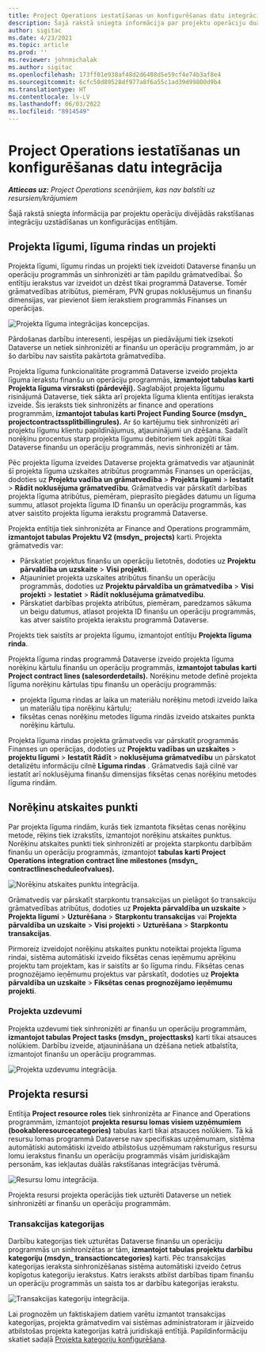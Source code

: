 ```yaml
---
title: Project Operations iestatīšanas un konfigurēšanas datu integrācija
description: Šajā rakstā sniegta informācija par projektu operāciju duālās rakstīšanas karšu iestatīšanu un konfigurēšanu.
author: sigitac
ms.date: 4/23/2021
ms.topic: article
ms.prod: ''
ms.reviewer: johnmichalak
ms.author: sigitac
ms.openlocfilehash: 173ff01e938af48d2d6488d5e59cf4e74b3af8e4
ms.sourcegitcommit: 6cfc50d89528df977a8f6a55c1ad39d99800d9b4
ms.translationtype: HT
ms.contentlocale: lv-LV
ms.lasthandoff: 06/03/2022
ms.locfileid: "8914549"
---
```

# <a name="project-operations-setup-and-configuration-data-integration"></a>Project Operations iestatīšanas un konfigurēšanas datu integrācija

_**Attiecas uz:** Project Operations scenārijiem, kas nav balstīti uz resursiem/krājumiem_

Šajā rakstā sniegta informācija par projektu operāciju divējādās rakstīšanas integrāciju uzstādīšanas un konfigurācijas entītijām.

## <a name="project-contracts-contract-lines-and-projects"></a>Projekta līgumi, līguma rindas un projekti

Projekta līgumi, līgumu rindas un projekti tiek izveidoti Dataverse finanšu un operāciju programmās un sinhronizēti ar tām papildu grāmatvedībai. Šo entītiju ierakstus var izveidot un dzēst tikai programmā Dataverse. Tomēr grāmatvedības atribūtus, piemēram, PVN grupas noklusējumus un finanšu dimensijas, var pievienot šiem ierakstiem programmās Finanses un operācijas.

  ![Projekta līguma integrācijas koncepcijas.](./media/1ProjectContract.jpg)

Pārdošanas darbību interesenti, iespējas un piedāvājumi tiek izsekoti Dataverse un netiek sinhronizēti ar finanšu un operāciju programmām, jo ar šo darbību nav saistīta pakārtota grāmatvedība.

Projekta līguma funkcionalitāte programmā Dataverse izveido projekta līguma ierakstu finanšu un operāciju programmās, **izmantojot tabulas karti Projekta līguma virsraksti (pārdevēji).** Saglabājot projekta līgumu risinājumā Dataverse, tiek sākta arī projekta līguma klienta entītijas ieraksta izveide. Šis ieraksts tiek sinhronizēts ar finance and operations programmām, **izmantojot tabulas karti Project Funding Source (msdyn\_ projectcontractssplitbillingrules).** Ar šo kartējumu tiek sinhronizēti arī projektu līgumu klientu papildinājumus, atjauninājumi un dzēšana. Sadalīt norēķinu procentus starp projekta līgumu debitoriem tiek apgūti tikai Dataverse finanšu un operāciju programmās, nevis sinhronizēti ar tām.

Pēc projekta līguma izveides Dataverse projekta grāmatvedis var atjaunināt šī projekta līguma uzskaites atribūtus programmās Finanses un operācijas, dodoties uz **Projektu vadība un grāmatvedība** > **Projekta līgumi** > **Iestatīt** > **Rādīt noklusējuma grāmatvedību**. Grāmatvedis var pārskatīt darbības projekta līguma atribūtus, piemēram, pieprasīto piegādes datumu un līguma summu, atlasot projekta līguma ID finanšu un operāciju programmās, kas atver saistīto projekta līguma ierakstu programmā Dataverse.

Projekta entītija tiek sinhronizēta ar Finance and Operations programmām, **izmantojot tabulas Projektu V2 (msdyn\_ projects)** karti. Projekta grāmatvedis var:

  - Pārskatiet projektus finanšu un operāciju lietotnēs, dodoties uz **Projektu pārvaldība un uzskaite** > **Visi projekti**. 
  - Atjauniniet projekta uzskaites atribūtus finanšu un operāciju programmās, dodoties uz **Projektu pārvaldība un grāmatvedība** > **Visi projekti** > **Iestatiet** > **Rādīt noklusējuma grāmatvedību**.  
  - Pārskatiet darbības projekta atribūtus, piemēram, paredzamos sākuma un beigu datumus, atlasot projekta ID finanšu un operāciju programmās, kas atver saistīto projekta ierakstu programmā Dataverse.

Projekts tiek saistīts ar projekta līgumu, izmantojot entītiju **Projekta līguma rinda**.

Projekta līguma rindas programmā Dataverse izveido projekta līguma norēķinu kārtulu finanšu un operāciju programmās, **izmantojot tabulas karti Project contract lines (salesorderdetails).** Norēķinu metode definē projekta līguma norēķinu kārtulas tipu finanšu un operāciju programmās:

  - projekta līguma rindas ar laika un materiālu norēķinu metodi izveido laika un materiālu tipa norēķinu kārtulu;
  - fiksētas cenas norēķinu metodes līguma rindās izveido atskaites punkta norēķinu kārtulu.

Projekta līguma rindas projekta grāmatvedis var pārskatīt programmās Finanses un operācijas, dodoties uz **Projektu vadības un uzskaites** > **projektu līgumi** > **Iestatīt Rādīt** > **noklusējuma grāmatvedību** un pārskatot detalizētu informāciju cilnē **Līguma rindas** . Grāmatvedis šajā cilnē var iestatīt arī noklusējuma finanšu dimensijas fiksētas cenas norēķinu metodes līguma rindām.

## <a name="billing-milestones"></a>Norēķinu atskaites punkti

Par projekta līguma rindām, kurās tiek izmantota fiksētas cenas norēķinu metode, rēķins tiek izrakstīts, izmantojot norēķinu atskaites punktus. Norēķinu atskaites punkti tiek sinhronizēti ar projekta starpkontu darbībām finanšu un operāciju programmās, izmantojot **tabulas karti Project Operations integration contract line milestones (msdyn\_ contractlinescheduleofvalues).**

  ![Norēķinu atskaites punktu integrācija.](./media/2Milestones.jpg)

Grāmatvedis var pārskatīt starpkontu transakcijas un pielāgot šo transakciju grāmatvedības atribūtus, dodoties uz **Projekta pārvaldība un uzskaite** > **Projekta līgumi** > **Uzturēšana** > **Starpkontu transakcijas** vai **Projekta pārvaldība un uzskaite** > **Visi projekti** > **Uzturēšana** > **Starpkontu transakcijas**.

Pirmoreiz izveidojot norēķinu atskaites punktu noteiktai projekta līguma rindai, sistēma automātiski izveido fiksētas cenas ieņēmumu aprēķinu projektu tam projektam, kas ir saistīts ar šo līguma rindu. Fiksētas cenas prognozējamo ieņēmumu projektus var pārskatīt, dodoties uz **Projekta pārvaldība un uzskaite** > **Fiksētas cenas prognozējamo ieņēmumu projekti**.

### <a name="project-tasks"></a>Projekta uzdevumi

Projekta uzdevumi tiek sinhronizēti ar finanšu un operāciju programmām, **izmantojot tabulas Project tasks (msdyn\_ projecttasks)** karti tikai atsauces nolūkiem. Darbību izveide, atjaunināšana un dzēšana netiek atbalstīta, izmantojot finanšu un operāciju programmas.

  ![Projekta uzdevumu integrācija.](./media/3Tasks.jpg)

## <a name="project-resources"></a>Projekta resursi

Entītija **Project resource roles** tiek sinhronizēta ar Finance and Operations programmām, izmantojot **projekta resursu lomas visiem uzņēmumiem (bookableresourcecategories)** tabulas karti tikai atsauces nolūkiem. Tā kā resursu lomas programmā Dataverse nav specifiskas uzņēmumam, sistēma automātiski automātiski izveido atbilstošus uzņēmumam raksturīgus resursu lomu ierakstus finanšu un operāciju programmās visām juridiskajām personām, kas iekļautas duālās rakstīšanas integrācijas tvērumā.

![Resursu lomu integrācija.](./media/5Resources.jpg)

Projekta resursi projekta operācijās tiek uzturēti Dataverse un netiek sinhronizēti ar finanšu un operāciju programmām.

### <a name="transaction-categories"></a>Transakcijas kategorijas

Darbību kategorijas tiek uzturētas Dataverse finanšu un operāciju programmās un sinhronizētas ar tām, **izmantojot tabulas projektu darbību kategoriju (msdyn\_ transactioncategories)** karti. Pēc transakcijas kategorijas ieraksta sinhronizēšanas sistēma automātiski izveido četrus kopīgotus kategoriju ierakstus. Katrs ieraksts atbilst darbības tipam finanšu un operāciju programmās un saista tos ar darbību kategorijas ierakstu.

![Transakcijas kategoriju integrācija.](./media/4TransactionCategories.jpg)

Lai prognozēm un faktiskajiem datiem varētu izmantot transakcijas kategorijas, projekta grāmatvedim vai sistēmas administratoram ir jāizveido atbilstošas projekta kategorijas katrā juridiskajā entītijā. Papildinformāciju skatiet sadaļā [Projekta kategoriju konfigurēšana](../project-accounting/configure-project-categories.md).
